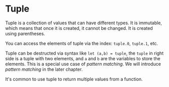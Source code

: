 # Tuple

Tuple is a collection of values that can have different types. It is immutable,
which means that once it is created, it cannot be changed. It is created using
parentheses.

You can access the elements of tuple via the index: `tuple.0`, `tuple.1`, etc.

Tuple can be destructed via syntax like `let (a,b) = tuple`, the `tuple` in
right side is a tuple with two elements, and `a` and `b` are the variables to
store the elements. This is a special use case of *pattern matching*. We will
introduce *pattern matching* in the later chapter.

It's common to use tuple to return multiple values from a function. 

